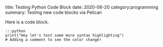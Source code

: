 title: Testing Python Code Block
date: 2020-06-20
category:programming
summary: Testing new code blocks via Pelican

Here is a code block.

    :::python
    print("Hey let's test some more syntax highlighting")
    # Adding a comment to see the color change!
